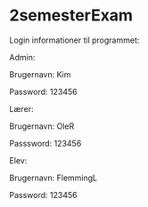 # 2semesterExam 
Login informationer til programmet:

Admin:

Brugernavn: Kim

Password: 123456

Lærer:

Brugernavn: OleR

Passsword: 123456

Elev:

Brugernavn: FlemmingL

Password: 123456
